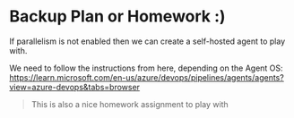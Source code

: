 # Backup Plan or Homework :)

If parallelism is not enabled then we can create a self-hosted agent to play with.

We need to follow the instructions from here, depending on the Agent OS:
https://learn.microsoft.com/en-us/azure/devops/pipelines/agents/agents?view=azure-devops&tabs=browser 

> This is also a nice homework assignment to play with